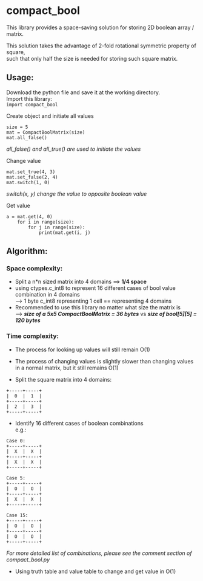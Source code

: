 # compact_bool
This library provides a space-saving solution for storing 2D boolean array / matrix.

This solution takes the advantage of 2-fold rotational symmetric property of square,  
such that only half the size is needed for storing such square matrix.

## Usage:
Download the python file and save it at the working directory.  
Import this library:    
`import compact_bool`

Create object and initiate all values  
```
size = 5
mat = CompactBoolMatrix(size)  
mat.all_false()
```

*all_false() and all_true() are used to initiate the values*

Change value  
```
mat.set_true(4, 3)  
mat.set_false(2, 4)  
mat.switch(1, 0) 
```

*switch(x, y) change the value to opposite boolean value*  

Get value  
```
a = mat.get(4, 0)  
    for i in range(size):  
        for j in range(size):  
            print(mat.get(i, j)
```

    
## Algorithm:
### Space complexity:  
-   Split a n*n sized matrix into 4 domains ==> **1/4 space**
-   using ctypes.c_int8 to represent 16 different cases of bool value combination in 4 domains  
--> 1 byte c_int8 representing 1 cell == representing 4 domains
-   Recommended to use this library no matter what size the matrix is  
--> ***size of a 5x5 CompactBoolMatrix = 36 bytes*** vs ***size of bool[5][5] = 120 bytes***
    
### Time complexity:
-   The process for looking up values will still remain O(1)
-   The process of changing values is slightly slower than changing values in a normal matrix, but it still remains O(1)

- Split the square matrix into 4 domains:  
```
+-----+-----+  
|  0  |  1  |  
+-----+-----+  
|  2  |  3  |  
+-----+-----+
```

- Identify 16 different cases of boolean combinations  
e.g.:  
```
Case 0:  
+-----+-----+  
|  X  |  X  |  
+-----+-----+  
|  X  |  X  |  
+-----+-----+  

Case 5:  
+-----+-----+  
|  O  |  O  |  
+-----+-----+  
|  X  |  X  |  
+-----+-----+

Case 15:  
+-----+-----+  
|  O  |  O  |  
+-----+-----+  
|  O  |  O  |  
+-----+-----+
```
 
*For more detailed list of combinations, please see the comment section of compact_bool.py*

- Using truth table and value table to change and get value in O(1)
